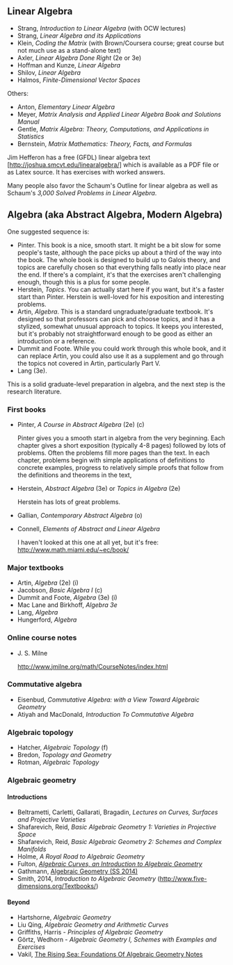 
## Linear Algebra

- Strang, *Introduction to Linear Algebra* (with OCW lectures)
- Strang, *Linear Algebra and its Applications*
- Klein, *Coding the Matrix* (with Brown/Coursera course; great course but not much use as a stand-alone text)
- Axler, *Linear Algebra Done Right* (2e or 3e)
- Hoffman and Kunze, *Linear Algebra*
- Shilov, *Linear Algebra*
- Halmos, *Finite-Dimensional Vector Spaces*

Others:
- Anton, *Elementary Linear Algebra*
- Meyer, *Matrix Analysis and Applied Linear Algebra Book and Solutions Manual*
- Gentle, *Matrix Algebra: Theory, Computations, and Applications in Statistics*
- Bernstein, *Matrix Mathematics: Theory, Facts, and Formulas*

Jim Hefferon has a free (GFDL) linear algebra text [http://joshua.smcvt.edu/linearalgebra/] which is available as a PDF file or as Latex source. It has exercises with worked answers.

Many people also favor the Schaum's Outline for linear algebra as well as Schaum's *3,000 Solved Problems in Linear Algebra*.

## Algebra (aka Abstract Algebra, Modern Algebra)

One suggested sequence is:

- Pinter. This book is a nice, smooth start. It might be a bit slow for some people's taste, although the pace picks up about a third of the way into the book. The whole book is designed to build up to Galois theory, and topics are carefully chosen so that everything falls neatly into place near the end. If there's a complaint, it's that the exercises aren't challenging enough, though this is a plus for some people.
- Herstein, *Topics*. You can actually start here if you want, but it's a faster start than Pinter. Herstein is well-loved for his exposition and interesting problems.
- Artin, *Algebra*. This is a standard ungraduate/graduate textbook. It's designed so that professors can pick and choose topics, and it has a stylized, somewhat unusual approach to topics. It keeps you interested, but it's probably not straightforward enough to be good as either an introduction or a reference.
- Dummit and Foote. While you could work through this whole book, and it can replace Artin, you could also use it as a supplement and go through the topics not covered in Artin, particularly Part V.
- Lang (3e).

This is a solid graduate-level preparation in algebra, and the next step is the research literature.

### First books

- Pinter, *A Course in Abstract Algebra* (2e) (c)

  Pinter gives you a smooth start in algebra from the very beginning. Each chapter gives a short exposition (typically 4-8 pages) followed by lots of problems. Often the problems fill more pages than the text. In each chapter, problems begin with simple applications of definitions to concrete examples, progress to relatively simple proofs that follow from the definitions and theorems in the text, 

- Herstein, *Abstract Algebra* (3e) or *Topics in Algebra* (2e)

  Herstein has lots of great problems.

- Gallian, *Contemporary Abstract Algebra* (o)

- Connell, *Elements of Abstract and Linear Algebra*

  I haven't looked at this one at all yet, but it's free: http://www.math.miami.edu/~ec/book/

### Major textbooks

- Artin, *Algebra* (2e) (i)
- Jacobson, *Basic Algebra I* (c)
- Dummit and Foote, *Algebra* (3e) (i)
- Mac Lane and Birkhoff, *Algebra 3e*
- Lang, *Algebra*
- Hungerford, *Algebra*

### Online course notes

* J. S. Milne

  http://www.jmilne.org/math/CourseNotes/index.html

### Commutative algebra

- Eisenbud, *Commutative Algebra: with a View Toward Algebraic Geometry*
- Atiyah and MacDonald, *Introduction To Commutative Algebra*

### Algebraic topology

- Hatcher, *Algebraic Topology* (f)
- Bredon, *Topology and Geometry*
- Rotman, *Algebraic Topology*

### Algebraic geometry

#### Introductions
- Beltrametti, Carletti, Gallarati, Bragadin, *Lectures on Curves, Surfaces and Projective Varieties*
- Shafarevich, Reid, *Basic Algebraic Geometry 1: Varieties in Projective Space*
- Shafarevich, Reid, *Basic Algebraic Geometry 2: Schemes and Complex Manifolds*
- Holme, *A Royal Road to Algebraic Geometry*
- Fulton, [*Algebraic Curves, an Introduction to Algebraic Geometry*](http://www.math.lsa.umich.edu/~wfulton/CurveBook.pdf)
- Gathmann, [Algebraic Geometry (SS 2014)](http://www.mathematik.uni-kl.de/agag/mitglieder/professoren/gathmann/notes/alggeom/)
- Smith, 2014, *Introduction to Algebraic Geometry* (http://www.five-dimensions.org/Textbooks/)

#### Beyond
- Hartshorne, *Algebraic Geometry*
- Liu Qing, *Algebraic Geometry and Arithmetic Curves*
- Griffiths, Harris - *Principles of Algebraic Geometry*
- Görtz, Wedhorn - *Algebraic Geometry I, Schemes with Examples and Exercises*
- Vakil, [The Rising Sea: Foundations Of Algebraic Geometry Notes](https://math.stanford.edu/~vakil/216blog/)


